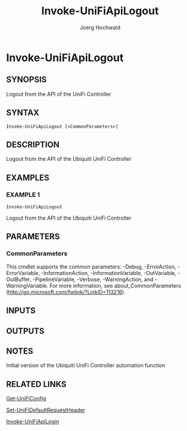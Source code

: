﻿---
author: Joerg Hochwald
category: UNIFITOOLING
external help file: UniFiTooling-help.xml
layout: post
Module Name: UniFiTooling
online version: https://github.com/jhochwald/UniFiTooling/raw/master/docs/Invoke-UniFiApiLogout.md
schema: 2.0.0
tags: OnlineHelp PowerShell
timestamp: 2019-01-13
title: Invoke-UniFiApiLogout
---

# Invoke-UniFiApiLogout

## SYNOPSIS
Logout from the API of the UniFi Controller

## SYNTAX

```
Invoke-UniFiApiLogout [<CommonParameters>]
```

## DESCRIPTION
Logout from the API of the Ubiquiti UniFi Controller

## EXAMPLES

### EXAMPLE 1
```
Invoke-UniFiApiLogout
```

Logout from the API of the Ubiquiti UniFi Controller

## PARAMETERS

### CommonParameters
This cmdlet supports the common parameters: -Debug, -ErrorAction, -ErrorVariable, -InformationAction, -InformationVariable, -OutVariable, -OutBuffer, -PipelineVariable, -Verbose, -WarningAction, and -WarningVariable.
For more information, see about_CommonParameters (http://go.microsoft.com/fwlink/?LinkID=113216).

## INPUTS

## OUTPUTS

## NOTES
Initial version of the Ubiquiti UniFi Controller automation function

## RELATED LINKS

[Get-UniFiConfig]()

[Set-UniFiDefaultRequestHeader]()

[Invoke-UniFiApiLogin]()

